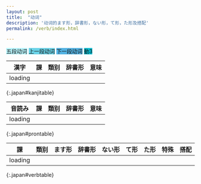 ```yaml
---
layout: post
title:  "动词"
description: '动词的ます形，辞書形，ない形，て形，た形及搭配'
permalink: /verb/index.html

---
```


<span class="verb1">五段动词</span>
<span class="verb2-1">上一段动词</span>
<span class="verb2-2">下一段动词</span>
<span class="verb3">動3</span>

| 漢字    | 課 | 類别 | 辞書形 | 意味 |
| ----    | -- | ---  | ------ | ---- |
| loading |
{:.japan#kanjitable}

| 音読み  | 課 | 類别 | 辞書形 | 意味 |
| ------  | -- | ---  | ------ | ---- |
| loading |
{:.japan#prontable}

| 課 | 類别 | ます形                   | 辞書形       | ない形       | て形         | た形         | 特殊 | 搭配                     |
| -- | ---  | -----------------------  | ------------ | ------------ | ------------ | ------------ | ---- | ------------------------ |
|loading|
{:.japan#verbtable}

<style>
.verb1 { background-color: #B5F4FE; }
.verb2 { background-color: #69D2E7; }
.verb2-1 { background-color: #69D2E7; }
.verb2-2 { background-color: #52B2E2; }
.verb3 { background-color: #00BCD1; }
.althead { background-color: #C0D8D7; }
</style>

<script>
$(document).ready(function() {
  var sp = {};
  sp["!来(き)ます"] = { jisyo: "!来(く)る", nai: "!来(こ)ない" }
  sp["あります"] = { nai: "ない" }
  sp["!行(い)きます"] = { te: "!行(い)って", ta: "!行(い)った" }
  var cte = {};
  var cnai = {};
  var cjisyo = {};
  var verb21tail = "き ぎ び み に ち り い し";
  cte["き"] = "いて";
  cte["ぎ"] = "いで";
  cte["び"] = "んで";
  cte["み"] = "んで";
  cte["に"] = "んで";
  cte["ち"] = "って";
  cte["り"] = "って";
  cte["い"] = "って";
  cte["し"] = "して";

  cnai["き"] = "か";
  cnai["ぎ"] = "が";
  cnai["び"] = "ば";
  cnai["み"] = "ま";
  cnai["に"] = "な";
  cnai["ち"] = "た";
  cnai["り"] = "ら";
  cnai["い"] = "わ";
  cnai["し"] = "さ";

  cjisyo["き"] = "く";
  cjisyo["ぎ"] = "ぐ";
  cjisyo["び"] = "ぶ";
  cjisyo["み"] = "む";
  cjisyo["に"] = "ぬ";
  cjisyo["ち"] = "つ";
  cjisyo["り"] = "る";
  cjisyo["い"] = "う";
  cjisyo["し"] = "す";

  $.ajax('/verb.json')
    .done(function (data) {
      var d = $.map(JSON.parse(data), function (od) {
        var obj = { pos: od[2], lesson: od[5], masu: od[4], desc: od[3]};
        obj.pos = obj.pos.replace("动", "動");
        obj.lian = obj.masu.replace(/ます$/g, "");

        // te
        obj.te = obj.lian;
        if (obj.pos.endsWith('1')) {
          obj.te = obj.te.slice(0, -1) + cte[obj.te.slice(-1)];
        } else {
          obj.te += "て";
        }

        // ta
        obj.ta = obj.te;
        obj.ta = obj.ta.replace(/て$/g, 'た');
        obj.ta = obj.ta.replace(/で$/g, 'だ');

        // jisyo
        obj.jisyo = obj.lian;
        if (obj.pos.endsWith('2')) {
          obj.jisyo += "る";
        } else if (obj.pos.endsWith('3')) {
          obj.jisyo = obj.jisyo.slice(0, -1) + "する";
        } else {
          obj.jisyo = obj.jisyo.slice(0, -1) + cjisyo[obj.jisyo.slice(-1)];
        }

        // nai
        obj.nai = obj.lian;
        if (obj.pos.endsWith('1')) {
          obj.nai = obj.nai.slice(0, -1) + cnai[obj.nai.slice(-1)] + "ない";
        } else {
          obj.nai += "ない";
        }

        // kanji
        obj.kanji = obj.jisyo.replace(/[!()\u3040-\u309f\u30a0-\u30ff]/g, "");

        if (sp[obj.masu]) {
          for (p in sp[obj.masu]) {
            obj[p] = sp[obj.masu][p];
          }
        }

        // pronounce
        obj.pronounce = obj.jisyo.replace(/[^\u3040-\u309f\u30a0-\u30ff]/g, "");

        // posclass
        if (obj.pos.endsWith('2')) {
          if (verb21tail.indexOf(obj.pronounce.slice(-2, -1)) >= 0) {
            obj.posclass = "verb2-1";
          }
          else {
            obj.posclass = "verb2-2";
          }
        } else if (obj.pos.endsWith('3')) {
          obj.posclass = "verb3";
        } else {
          obj.posclass = "verb1";
        }

        return obj;
      });
      $('#verbtable tbody').remove();
      $.each(d, function(i, item) {
        $('#verbtable').append('<tr class="' + item.posclass + '"><td>'
          +item.lesson+'</td><td>'
          +item.pos+'</td><td>'
          +item.masu+'</td><td>'
          +item.jisyo+'</td><td>'
          +item.nai+'</td><td>'
          +item.te+'</td><td>'
          +item.ta+'</td><td>'
          +''+'</td><td>'
          +''+'</td></tr>');
      });

      function initgrouptable(table, propertySelector) {
        function createcell(klass, content) {
          return $('<td />', { class: klass }).html(content);
        };
        var groups = {};
        $.each(d, function (i, a) { if (propertySelector(a) in groups) groups[propertySelector(a)].push(a); else groups[propertySelector(a)] = [a]; } );
        table.children('tbody').remove();
        var count = 0;
        $.each(groups, function(i, group) {
          if (group.length == 1 || group.length > 20) return;
          var row = $('<tr />');
          var headcell = $('<td rowspan="' + group.length + '">' + propertySelector(group[0]) + '</td>');
          if (count++ % 2 == 0) headcell = headcell.addClass('althead');
          row.append(headcell);
          $.each(group, function(i, item) {
            row.append(createcell(item.posclass, item.lesson));
            row.append(createcell(item.posclass, item.pos));
            row.append(createcell(item.posclass, item.jisyo));
            row.append(createcell(item.posclass, item.desc));
            table.append(row);
            row = $('<tr />');
          });
        });
      };

      initgrouptable($('#kanjitable'), function (item) { return item.kanji; });
      initgrouptable($('#prontable'), function (item) { return item.pronounce; });

      $('td').each(function() {
        $(this).html(japanruby($(this).html()));
      });
    });
});
</script>

